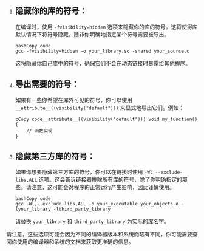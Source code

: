 1. ## **隐藏你的库的符号：**

   在编译时，使用 `-fvisibility=hidden` 选项来隐藏你的库的符号。这将使得库默认情况下将符号隐藏，除非你明确地指定某个符号需要被导出。

   ```
   bashCopy code
   gcc -fvisibility=hidden -o your_library.so -shared your_source.c
   ```

   这将隐藏你自己库中的符号，确保它们不会在动态链接时暴露给其他程序。

2. ## **导出需要的符号：**

   如果有一些你希望在库外可见的符号，你可以使用 `__attribute__((visibility("default")))` 来显式地导出它们。例如：

   ```
   cCopy code__attribute__((visibility("default"))) void my_function() {
       // 函数实现
   }
   ```

3. ## **隐藏第三方库的符号：**

   如果你想要隐藏第三方库的符号，你可以在链接时使用 `-Wl,--exclude-libs,ALL` 选项。这会告诉链接器排除所有库的符号，除了你明确指定的那些。请注意，这可能会对程序的正常运行产生影响，因此谨慎使用。

   ```
   bashCopy code
   gcc -Wl,--exclude-libs,ALL -o your_executable your_objects.o -lyour_library -lthird_party_library
   ```

   请替换 `your_library` 和 `third_party_library` 为实际的库名字。

请注意，这些选项可能会因为不同的编译器版本和系统而略有不同，你可能需要查阅你使用的编译器和系统的文档来获取更准确的信息。
